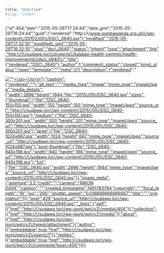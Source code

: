 ```yaml
---
title: "Untitled"
#slug: "index"
---
```


{"id":454,"date":"2015-05-29T17:24:44","date\_gmt":"2015-05-29T16:24:44","guid":{"rendered":"http:\\/\\/www.sumbawanga.org.uk\\/wp-content\\/2015\\/05\\/DSC\_0640.jpg"},"modified":"2015-05-29T17:32:10","modified\_gmt":"2015-05-29T16:32:10","slug":"dsc\_0640","status":"inherit","type":"attachment","link":"http:\\/\\/sudawp.loc\\/projects\\/kalalasi-health-centre\\/health-improvements\\/dsc\_0640\\/","title":{"rendered":"DSC\_0640"},"author":1,"comment\_status":"closed","ping\_status":"open","template":"","meta":\[\],"description":{"rendered":"

[![\"\"](\"http:\/\/sudawp.loc\/wp-content\/2015\/05\/DSC_0640-300x201.jpg\")<\\/a><\\/p>\\n"},"caption":{"rendered":""},"alt\_text":"","media\_type":"image","mime\_type":"image\\/jpeg","media\_details":{"width":2896,"height":1944,"file":"2015\\/05\\/DSC\_0640.jpg","sizes":{"thumbnail":{"file":"DSC\_0640-150x150.jpg","width":150,"height":150,"mime\_type":"image\\/jpeg","source\_url":"http:\\/\\/sudawp.loc\\/wp-content\\/2015\\/05\\/DSC\_0640-150x150.jpg"},"medium":{"file":"DSC\_0640-300x201.jpg","width":300,"height":201,"mime\_type":"image\\/jpeg","source\_url":"http:\\/\\/sudawp.loc\\/wp-content\\/2015\\/05\\/DSC\_0640-300x201.jpg"},"large":{"file":"DSC\_0640-1024x687.jpg","width":1024,"height":687,"mime\_type":"image\\/jpeg","source\_url":"http:\\/\\/sudawp.loc\\/wp-content\\/2015\\/05\\/DSC\_0640-1024x687.jpg"},"post-thumbnail":{"file":"DSC\_0640-940x198.jpg","width":940,"height":198,"mime\_type":"image\\/jpeg","source\_url":"http:\\/\\/sudawp.loc\\/wp-content\\/2015\\/05\\/DSC\_0640-940x198.jpg"},"full":{"file":"DSC\_0640.jpg","width":2896,"height":1944,"mime\_type":"image\\/jpeg","source\_url":"http:\\/\\/sudawp.loc\\/wp-content\\/2015\\/05\\/DSC\_0640.jpg"}},"image\_meta":{"aperture":3.5,"credit":"","camera":"NIKON D40X","caption":"","created\_timestamp":1401783784,"copyright":"","focal\_length":"19","iso":"200","shutter\_speed":"0.016666666666667","title":"","orientation":1}},"post":429,"source\_url":"http:\\/\\/sudawp.loc\\/wp-content\\/2015\\/05\\/DSC\_0640.jpg","\_links":{"self":\[{"href":"http:\\/\\/sudawp.loc\\/wp-json\\/wp\\/v2\\/media\\/454"}\],"collection":\[{"href":"http:\\/\\/sudawp.loc\\/wp-json\\/wp\\/v2\\/media"}\],"about":\[{"href":"http:\\/\\/sudawp.loc\\/wp-json\\/wp\\/v2\\/types\\/attachment"}\],"author":\[{"embeddable":true,"href":"http:\\/\\/sudawp.loc\\/wp-json\\/wp\\/v2\\/users\\/1"}\],"replies":\[{"embeddable":true,"href":"http:\\/\\/sudawp.loc\\/wp-json\\/wp\\/v2\\/comments?post=454"}\]}}](http:\/\/sudawp.loc\/wp-content\/2015\/05\/DSC_0640.jpg)